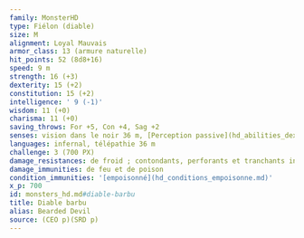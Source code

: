 ```yaml
---
family: MonsterHD
type: Fiélon (diable)
size: M
alignment: Loyal Mauvais
armor_class: 13 (armure naturelle)
hit_points: 52 (8d8+16)
speed: 9 m
strength: 16 (+3)
dexterity: 15 (+2)
constitution: 15 (+2)
intelligence: ' 9 (-1)'
wisdom: 11 (+0)
charisma: 11 (+0)
saving_throws: For +5, Con +4, Sag +2
senses: vision dans le noir 36 m, [Perception passive](hd_abilities_dexterity_perception_passive.md) 10
languages: infernal, télépathie 36 m
challenge: 3 (700 PX)
damage_resistances: de froid ; contondants, perforants et tranchants infligés par des attaques non-magiques qui ne sont pas en argent
damage_immunities: de feu et de poison
condition_immunities: '[empoisonné](hd_conditions_empoisonne.md)'
x_p: 700
id: monsters_hd.md#diable-barbu
title: Diable barbu
alias: Bearded Devil
source: (CEO p)(SRD p)
---
```


